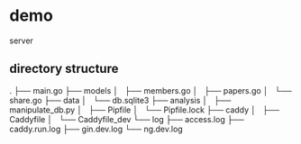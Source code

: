 # demo

server

## directory structure
.
├── main.go
├── models
│   ├── members.go
│   ├── papers.go
│   └── share.go
├── data
│   └── db.sqlite3
├── analysis
│   ├── manipulate_db.py
│   ├── Pipfile
│   └── Pipfile.lock
├── caddy
│   ├── Caddyfile
│   └── Caddyfile_dev
└── log
    ├── access.log
    ├── caddy.run.log
    ├── gin.dev.log
    └── ng.dev.log
